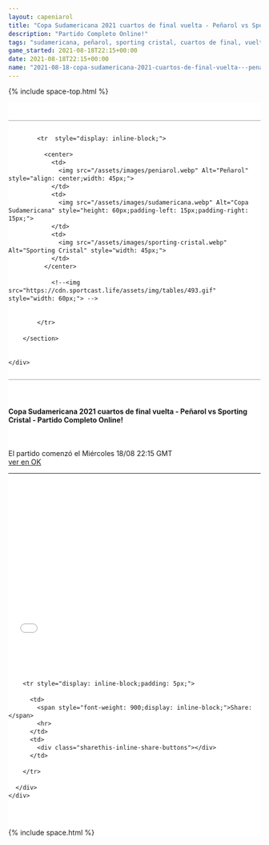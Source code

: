 ```yaml
---
layout: capeniarol
title: "Copa Sudamericana 2021 cuartos de final vuelta - Peñarol vs Sporting Cristal - Partido Completo Online!"
description: "Partido Completo Online!"
tags: "sudamericana, peñarol, sporting cristal, cuartos de final, vuelta"
game_started: 2021-08-18T22:15+00:00
date: 2021-08-18T22:15+00:00
name: "2021-08-18-copa-sudamericana-2021-cuartos-de-final-vuelta---penarol-vs-sporting-cristal---partido-completo-online.md"
---
```


<div id="fb-root"></div>
<script async defer crossorigin="anonymous" src="https://connect.facebook.net/en_US/sdk.js#xfbml=1&version=v11.0&appId=360550859009535&autoLogAppEvents=1" nonce="GWSoBacg"></script>

  {% include space-top.html %}

<style>

  .seccion-banner {
    background-color: #e3dbdb;
    padding: 10px;
  }

  .iframe-container {
    overflow: hidden;
    /* 16:9 aspect ratio */
    padding-top: 56.25%;
    position: relative;
  }

  .iframe-container iframe {
    border: 0;
    height: 100%;
    left: 0;
    position: absolute;
    top: 0;
    width: 100%;
  }

</style>



<div class="container" style="background-color: #fff;padding-top: 35px;">


   <div class="row">
    <div class="col-sm-12" style="background: #fff;">
        <section class="section-banner" style="background: #fff;padding-top: 12px;padding-bottom: 12px;border-top: 2px solid #ccc;border-bottom: 2px solid #ccc;">  <!-- border-bottom: 2px solid #001b68; -->

            <tr  style="display: inline-block;">

              <center>
                <td>
                  <img src="/assets/images/peniarol.webp" Alt="Peñarol" style="align: center;width: 45px;">
                </td>
                <td>
                  <img src="/assets/images/sudamericana.webp" Alt="Copa Sudamericana" style="height: 60px;padding-left: 15px;padding-right: 15px;">
                </td>
                <td>
                  <img src="/assets/images/sporting-cristal.webp" Alt="Sporting Cristal" style="width: 45px;">
                </td>
              </center>

                <!--<img src="https://cdn.sportcast.life/assets/img/tables/493.gif" style="width: 60px;"> -->


            </tr>

        </section>


    </div>
  </div>

  <section>
    <div class="container" style="padding-top: 35px;padding-bottom: 35px;">
      <div class="row">
        <h4>Copa Sudamericana 2021 cuartos de final vuelta - Peñarol vs Sporting Cristal - Partido Completo Online!</h4><br>
        <p>El partido comenzó el <span>Miércoles 18/08 22:15 GMT</span><br>
        <a href="//ok.ru/videoembed/2788653337267">ver en OK</a></p>
        <hr>
        <br><br>
        <div class="col-sm-12 iframe-container">
          <iframe src="//ok.ru/videoembed/2788653337267" allowfullscreen></iframe> <!-- <iframe width="560" height="315" src="//ok.ru/videoembed/2685580413619" frameborder="0" allow="autoplay" allowfullscreen></iframe> //ok.ru/videoembed/2683932773043 -->
        </div>
      </div>
    </div>
  </section>

<section class="container">
  <div class="row" style="padding-top: 30px;padding-bottom: 30px;">
    <div class="col-sm-12" style="background-color: #fff;">

        <tr style="display: inline-block;padding: 5px;">

          <td>
            <span style="font-weight: 900;display: inline-block;">Share: </span>
            <hr>
          </td>
          <td>
            <div class="sharethis-inline-share-buttons"></div>
          </td>

        </tr>

      </div>
    </div>
  </section>

  <div class="fb-comments" data-href="{{ post.url }}" data-width="100%" data-numposts="20"></div>

  {% include space.html %}
